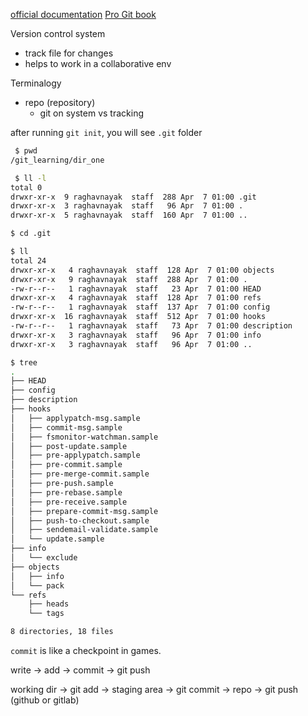 [official documentation](https://git-scm.com/doc)
[Pro Git book](https://git-scm.com/book/en/v2)

Version control system
- track file for changes
- helps to work in a collaborative env

Terminalogy
- repo (repository)
	- git on system vs tracking

after running `git init`, you will see `.git` folder
```sh
 $ pwd
/git_learning/dir_one

 $ ll -l
total 0
drwxr-xr-x  9 raghavnayak  staff  288 Apr  7 01:00 .git
drwxr-xr-x  3 raghavnayak  staff   96 Apr  7 01:00 .
drwxr-xr-x  5 raghavnayak  staff  160 Apr  7 01:00 ..

$ cd .git

$ ll
total 24
drwxr-xr-x   4 raghavnayak  staff  128 Apr  7 01:00 objects
drwxr-xr-x   9 raghavnayak  staff  288 Apr  7 01:00 .
-rw-r--r--   1 raghavnayak  staff   23 Apr  7 01:00 HEAD
drwxr-xr-x   4 raghavnayak  staff  128 Apr  7 01:00 refs
-rw-r--r--   1 raghavnayak  staff  137 Apr  7 01:00 config
drwxr-xr-x  16 raghavnayak  staff  512 Apr  7 01:00 hooks
-rw-r--r--   1 raghavnayak  staff   73 Apr  7 01:00 description
drwxr-xr-x   3 raghavnayak  staff   96 Apr  7 01:00 info
drwxr-xr-x   3 raghavnayak  staff   96 Apr  7 01:00 ..

$ tree
.
├── HEAD
├── config
├── description
├── hooks
│   ├── applypatch-msg.sample
│   ├── commit-msg.sample
│   ├── fsmonitor-watchman.sample
│   ├── post-update.sample
│   ├── pre-applypatch.sample
│   ├── pre-commit.sample
│   ├── pre-merge-commit.sample
│   ├── pre-push.sample
│   ├── pre-rebase.sample
│   ├── pre-receive.sample
│   ├── prepare-commit-msg.sample
│   ├── push-to-checkout.sample
│   ├── sendemail-validate.sample
│   └── update.sample
├── info
│   └── exclude
├── objects
│   ├── info
│   └── pack
└── refs
    ├── heads
    └── tags

8 directories, 18 files
```

`commit` is like a checkpoint in games. 

write -> add -> commit -> git push

working dir -> git add -> staging area -> git commit -> repo -> git push (github or gitlab)
